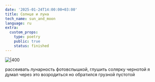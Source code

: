```yaml
---
date: '2025-01-24T14:00:00+03:00'
title: Солнце и луна
tech_name: sun_and_moon
language: ru
extra:
  custom_props:
    type: poetry
    public: true
    status: finished
---
```



![|400](/images/Pastedimage20250124140122.png)

рассеивать лунарность фотовспышкой,
глушить солярку чернотой
я думал через это возродиться 
но обратился грузной пустотой

